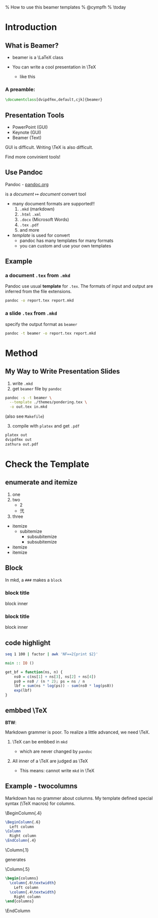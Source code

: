 % How to use this beamer templates
% @cympfh
% \today

# Introduction

## What is Beamer?

- beamer is a \LaTeX class
- You can write a cool presentation in \TeX

    - like this

### A preamble:

```tex
\documentclass[dvipdfmx,default,cjk]{beamer}
```

## Presentation Tools

- PowerPoint (GUI)
- Keynote (GUI)
- Beamer (Text)

GUI is difficult.
Writing \TeX is also difficult.

Find more convinient tools!

## Use Pandoc

Pandoc - [pandoc.org](http://pandoc.org/)

is a *document* $\mapsto$ *document* convert tool

- many document formats are supported!!
    1. `.mkd` (markdown)
    1. `.html` `.xml`
    1. `.docx` (Microsoft Words)
    1. `.tex` `.pdf`
    1. and more
- *template* is used for convert
    - pandoc has many templates for many formats
    - you can custom and use your own templates

## Example

### a document `.tex` from `.mkd`

Pandoc use usual **template** for `.tex`.
The formats of input and output are inferred from the file extensions.

```bash
pandoc -o report.tex report.mkd
```

### a slide `.tex` from `.mkd`

specify the output format as `beamer`

```bash
pandoc -t beamer -o report.tex report.mkd
```

# Method

## My Way to Write Presentation Slides

1. write `.mkd`
2. get `beamer` file by `pandoc`

```bash
pandoc -s -t beamer \
  --template ./themes/pondering.tex \
  -o out.tex in.mkd
```

(also see `Makefile`)

3. compile with `platex` and get `.pdf`

```bash
platex out
dvipdfmx out
zathura out.pdf
```

# Check the Template

## enumerate and itemize

1. one
1. two
    - 2
    - 弐
1. three

- itemize
    - subitemize
        - subsubitemize
        - subsubitemize
- itemize
- itemize

## Block

In mkd, a `###` makes a `block`

### block title

block inner

### block title

block inner

## code highlight

```bash
seq 1 100 | factor | awk 'NF==2{print $2}'
```

```haskell
main :: IO ()
```

```r
get_bf = function(ns, n) {
	ns0 = c(ns[1] + ns[3], ns[2] + ns[4])
	ps0 = ns0 / (n * 2); ps = ns / n
	lbf = sum(ns * log(ps)) - sum(ns0 * log(ps0)) 
	exp(lbf)
}
```

## embbed \TeX

**BTW**:

Markdown grammer is poor.
To realize a little advanced, we need \TeX.

1. \TeX can be embbed in `mkd`
    - which are never changed by `pandoc`
1. All inner of a \TeX are judged as \TeX

    - This means: cannot write `mkd` in \TeX

## Example - twocolumns

Markdown has no grammer about columns.
My template defined special syntax (\TeX macros) for columns.

\BeginColumn{.4}

```tex
\BeginColumn{.6}
  Left column
\Column
  Right column
\EndColumn{.4}
```

\Column{.1}

generates

\Column{.5}

```tex
\begin{columns}
  \column{.6\textwidth}
    Left column
  \column{.4\textwidth}
    Right column
\end{columns}
```

\EndColumn
